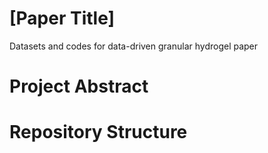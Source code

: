 # [Paper Title] 
Datasets and codes for data-driven granular hydrogel paper 

# Project Abstract

# Repository Structure
